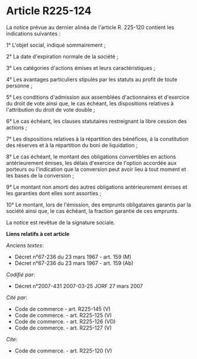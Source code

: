 # Article R225-124

La notice prévue au dernier alinéa de l'article R. 225-120 contient les indications suivantes :

1° L'objet social, indiqué sommairement ;

2° La date d'expiration normale de la société ;

3° Les catégories d'actions émises et leurs caractéristiques ;

4° Les avantages particuliers stipulés par les statuts au profit de toute personne ;

5° Les conditions d'admission aux assemblées d'actionnaires et d'exercice du droit de vote ainsi que, le cas échéant, les
dispositions relatives à l'attribution du droit de vote double ;

6° Le cas échéant, les clauses statutaires restreignant la libre cession des actions ;

7° Les dispositions relatives à la répartition des bénéfices, à la constitution des réserves et à la répartition du boni de
liquidation ;

8° Le cas échéant, le montant des obligations convertibles en actions antérieurement émises, les délais d'exercice de
l'option accordée aux porteurs ou l'indication que la conversion peut avoir lieu à tout moment et les bases de la
conversion ;

9° Le montant non amorti des autres obligations antérieurement émises et les garanties dont elles sont assorties ;

10° Le montant, lors de l'émission, des emprunts obligataires garantis par la société ainsi que, le cas échéant, la fraction
garantie de ces emprunts.

La notice est revêtue de la signature sociale.

**Liens relatifs à cet article**

_Anciens textes_:

  - Décret n°67-236 du 23 mars 1967 - art. 159 (M)
  - Décret n°67-236 du 23 mars 1967 - art. 159 (Ab)

_Codifié par_:

  - Décret n°2007-431 2007-03-25 JORF 27 mars 2007

_Cité par_:

  - Code de commerce - art. R225-145 (V)
  - Code de commerce. - art. R225-125 (V)
  - Code de commerce. - art. R225-126 (VD)
  - Code de commerce. - art. R225-127 (V)

_Cite_:

  - Code de commerce. - art. R225-120 (V)
